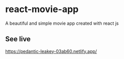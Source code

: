 # react-movie-app

A beautiful and simple movie app created with react js

## See live

https://pedantic-leakey-03ab60.netlify.app/
